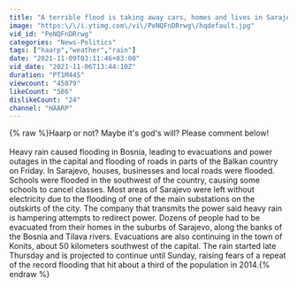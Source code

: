 ```yaml
---
title: "A terrible flood is taking away cars, homes and lives in Sarajevo, Bosnia!"
image: "https:\/\/i.ytimg.com\/vi\/PeNQFnDRrwg\/hqdefault.jpg"
vid_id: "PeNQFnDRrwg"
categories: "News-Politics"
tags: ["haarp","weather","rain"]
date: "2021-11-09T03:11:46+03:00"
vid_date: "2021-11-06T13:44:10Z"
duration: "PT1M44S"
viewcount: "45879"
likeCount: "586"
dislikeCount: "24"
channel: "HAARP"
---
```

{% raw %}Haarp or not? Maybe it's god's will? Please comment below!<br /><br />Heavy rain caused flooding in Bosnia, leading to evacuations and power outages in the capital and flooding of roads in parts of the Balkan country on Friday. In Sarajevo, houses, businesses and local roads were flooded. Schools were flooded in the southwest of the country, causing some schools to cancel classes. Most areas of Sarajevo were left without electricity due to the flooding of one of the main substations on the outskirts of the city. The company that transmits the power said heavy rain is hampering attempts to redirect power. Dozens of people had to be evacuated from their homes in the suburbs of Sarajevo, along the banks of the Bosnia and Tilava rivers. Evacuations are also continuing in the town of Konits, about 50 kilometers southwest of the capital. The rain started late Thursday and is projected to continue until Sunday, raising fears of a repeat of the record flooding that hit about a third of the population in 2014.{% endraw %}
